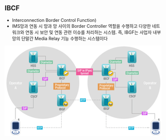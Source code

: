 ## IBCF

- Interconnection Border Control Function)
- IMS망과 연동 시 망과 망 사이의 Border Controller 역할을 수행하고 다양한 네트워크와 연동 시 보안 및 연동 관련 이슈를 처리하는 시스템. 즉, IBGF는 사업자 내부 망의 단말간 Media Relay 기능 수행하는 시스템이다

![IBCF 중심의 IMS 망 구성도](./images/02_1.gif)

